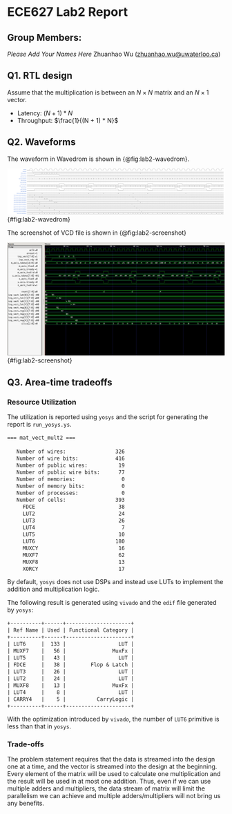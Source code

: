 # ECE627 Lab2 Report
## Group Members: 
*Please Add Your Names Here* Zhuanhao Wu (zhuanhao.wu@uwaterloo.ca)

## Q1. RTL design
Assume that the multiplication is between an $N \times N$ matrix and an $N \times 1$ vector.

- Latency: $(N + 1) * N$
- Throughput: $\frac{1}{(N + 1) * N}$

## Q2. Waveforms

The waveform in Wavedrom is shown in {@fig:lab2-wavedrom}.

![Waveform of circuit of Wavedrom.](lab2-wavedrom.png){#fig:lab2-wavedrom} 

The screenshot of VCD file is shown in {@fig:lab2-screenshot}

![VCD dump.](lab2-screenshot.png){#fig:lab2-screenshot}        

## Q3. Area-time tradeoffs

### Resource Utilization

The utilization is reported using `yosys` and the script for generating the report is `run_yosys.ys`.

```
=== mat_vect_mult2 ===

   Number of wires:                326
   Number of wire bits:            416
   Number of public wires:          19
   Number of public wire bits:      77
   Number of memories:               0
   Number of memory bits:            0
   Number of processes:              0
   Number of cells:                393
     FDCE                           38
     LUT2                           24
     LUT3                           26
     LUT4                            7
     LUT5                           10
     LUT6                          180
     MUXCY                          16
     MUXF7                          62
     MUXF8                          13
     XORCY                          17
```

By default, `yosys` does not use DSPs and instead use LUTs to implement the addition and multiplication logic.

The following result is generated using `vivado` and the `edif` file generated by `yosys`:


```
+----------+------+---------------------+
| Ref Name | Used | Functional Category |
+----------+------+---------------------+
| LUT6     |  133 |                 LUT |
| MUXF7    |   56 |               MuxFx |
| LUT5     |   43 |                 LUT |
| FDCE     |   38 |        Flop & Latch |
| LUT3     |   26 |                 LUT |
| LUT2     |   24 |                 LUT |
| MUXF8    |   13 |               MuxFx |
| LUT4     |    8 |                 LUT |
| CARRY4   |    5 |          CarryLogic |
+----------+------+---------------------+
```

With the optimization introduced by `vivado`, the number of `LUT6` primitive is less than that in `yosys`.

### Trade-offs

The problem statement requires that the data is streamed into the design one at a time, and the vector is streamed into the design at the beginning.
Every element of the matrix will be used to calculate one multiplication and the result will be used in at most one addition. Thus, even if we can use multiple adders and multipliers, the data stream of matrix will limit the parallelism we can achieve and multiple adders/multipliers will not bring us any benefits.
